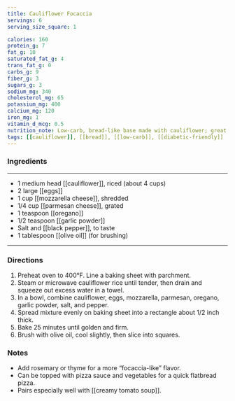 ```yaml
---
title: Cauliflower Focaccia
servings: 6
serving_size_square: 1

calories: 160
protein_g: 7
fat_g: 10
saturated_fat_g: 4
trans_fat_g: 0
carbs_g: 9
fiber_g: 3
sugars_g: 3
sodium_mg: 340
cholesterol_mg: 65
potassium_mg: 400
calcium_mg: 120
iron_mg: 1
vitamin_d_mcg: 0.5
nutrition_note: Low-carb, bread-like base made with cauliflower; great with soups, spreads, or pizza toppings.
tags: [[cauliflower]], [[bread]], [[low-carb]], [[diabetic-friendly]]
---
```


### Ingredients
---
- 1 medium head [[cauliflower]], riced (about 4 cups)
- 2 large [[eggs]]
- 1 cup [[mozzarella cheese]], shredded
- 1/4 cup [[parmesan cheese]], grated
- 1 teaspoon [[oregano]]
- 1/2 teaspoon [[garlic powder]]
- Salt and [[black pepper]], to taste
- 1 tablespoon [[olive oil]] (for brushing)
---

### Directions
1. Preheat oven to 400°F. Line a baking sheet with parchment.
2. Steam or microwave cauliflower rice until tender, then drain and squeeze out excess water in a towel.
3. In a bowl, combine cauliflower, eggs, mozzarella, parmesan, oregano, garlic powder, salt, and pepper.
4. Spread mixture evenly on baking sheet into a rectangle about 1/2 inch thick.
5. Bake 25 minutes until golden and firm.
6. Brush with olive oil, cool slightly, then slice into squares.

### Notes
- Add rosemary or thyme for a more “focaccia-like” flavor.
- Can be topped with pizza sauce and vegetables for a quick flatbread pizza.
- Pairs especially well with [[creamy tomato soup]].